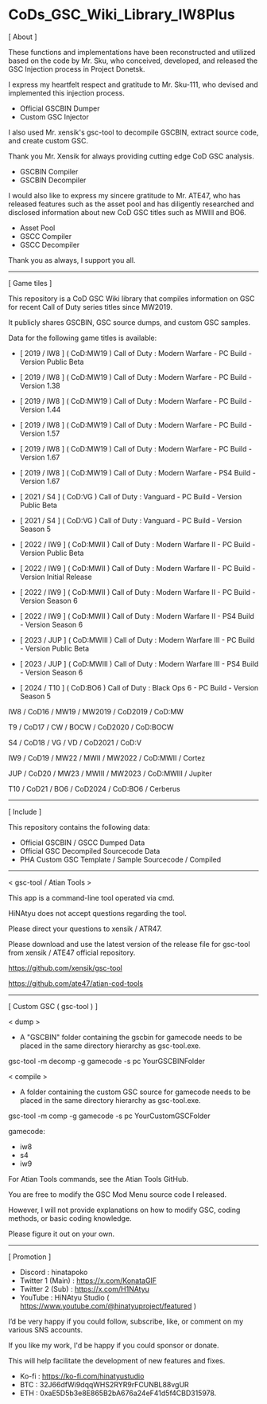# CoDs_GSC_Wiki_Library_IW8Plus


[ About ]


These functions and implementations have been reconstructed and utilized based on the code by Mr. Sku, who conceived, developed, and released the GSC Injection process in Project Donetsk.

I express my heartfelt respect and gratitude to Mr. Sku-111, who devised and implemented this injection process.
- Official GSCBIN Dumper
- Custom GSC Injector


I also used Mr. xensik's gsc-tool to decompile GSCBIN, extract source code, and create custom GSC.

Thank you Mr. Xensik for always providing cutting edge CoD GSC analysis.
- GSCBIN Compiler
- GSCBIN Decompiler


I would also like to express my sincere gratitude to Mr. ATE47, who has released features such as the asset pool and has diligently researched and disclosed information about new CoD GSC titles such as MWIII and BO6.
- Asset Pool
- GSCC Compiler
- GSCC Decompiler


Thank you as always, I support you all.


----------


[ Game tiles ]


This repository is a CoD GSC Wiki library that compiles information on GSC for recent Call of Duty series titles since MW2019.

It publicly shares GSCBIN, GSC source dumps, and custom GSC samples.

Data for the following game titles is available:

- [ 2019 / IW8 ] ( CoD:MW19 ) Call of Duty : Modern Warfare - PC Build - Version Public Beta
- [ 2019 / IW8 ] ( CoD:MW19 ) Call of Duty : Modern Warfare - PC Build - Version 1.38
- [ 2019 / IW8 ] ( CoD:MW19 ) Call of Duty : Modern Warfare - PC Build - Version 1.44
- [ 2019 / IW8 ] ( CoD:MW19 ) Call of Duty : Modern Warfare - PC Build - Version 1.57
- [ 2019 / IW8 ] ( CoD:MW19 ) Call of Duty : Modern Warfare - PC Build - Version 1.67
- [ 2019 / IW8 ] ( CoD:MW19 ) Call of Duty : Modern Warfare - PS4 Build - Version 1.67

- [ 2021 / S4 ] ( CoD:VG ) Call of Duty : Vanguard - PC Build - Version Public Beta
- [ 2021 / S4 ] ( CoD:VG ) Call of Duty : Vanguard - PC Build - Version Season 5

- [ 2022 / IW9 ] ( CoD:MWII ) Call of Duty : Modern Warfare II - PC Build - Version Public Beta
- [ 2022 / IW9 ] ( CoD:MWII ) Call of Duty : Modern Warfare II - PC Build - Version Initial Release
- [ 2022 / IW9 ] ( CoD:MWII ) Call of Duty : Modern Warfare II - PC Build - Version Season 6
- [ 2022 / IW9 ] ( CoD:MWII ) Call of Duty : Modern Warfare II - PS4 Build - Version Season 6

- [ 2023 / JUP ] ( CoD:MWIII ) Call of Duty : Modern Warfare III - PC Build - Version Public Beta
- [ 2023 / JUP ] ( CoD:MWIII ) Call of Duty : Modern Warfare III - PS4 Build - Version Season 6

- [ 2024 / T10 ] ( CoD:BO6 ) Call of Duty : Black Ops 6 - PC Build - Version Season 5


IW8 / CoD16 / MW19 / MW2019 / CoD2019 / CoD:MW

T9 / CoD17 / CW / BOCW / CoD2020 / CoD:BOCW

S4 / CoD18 / VG / VD / CoD2021 / CoD:V

IW9 / CoD19 / MW22 / MWII / MW2022 / CoD:MWII / Cortez

JUP / CoD20 / MW23 / MWIII / MW2023 / CoD:MWIII / Jupiter

T10 / CoD21 / BO6 / CoD2024 / CoD:BO6 / Cerberus


----------


[ Include ]


This repository contains the following data:

- Official GSCBIN / GSCC Dumped Data
- Official GSC Decompiled Sourcecode Data
- PHA Custom GSC Template / Sample Sourcecode / Compiled


----------


< gsc-tool / Atian Tools >


This app is a command-line tool operated via cmd.

HiNAtyu does not accept questions regarding the tool.

Please direct your questions to xensik / ATR47.

Please download and use the latest version of the release file for gsc-tool from xensik / ATE47 official repository.


https://github.com/xensik/gsc-tool

https://github.com/ate47/atian-cod-tools


----------


[ Custom GSC ( gsc-tool ) ]


< dump >

* A "GSCBIN" folder containing the gscbin for gamecode needs to be placed in the same directory hierarchy as gsc-tool.exe.

gsc-tool -m decomp -g gamecode -s pc YourGSCBINFolder


< compile >

* A folder containing the custom GSC source for gamecode needs to be placed in the same directory hierarchy as gsc-tool.exe.

gsc-tool -m comp -g gamecode -s pc YourCustomGSCFolder


gamecode:

- iw8
- s4
- iw9


For Atian Tools commands, see the Atian Tools GitHub.


You are free to modify the GSC Mod Menu source code I released.

However, I will not provide explanations on how to modify GSC, coding methods, or basic coding knowledge.

Please figure it out on your own.


----------


[ Promotion ]


- Discord : hinatapoko
- Twitter 1 (Main) : https://x.com/KonataGIF
- Twitter 2 (Sub) : https://x.com/H1NAtyu
- YouTube : HiNAtyu Studio ( https://www.youtube.com/@hinatyuproject/featured )


I’d be very happy if you could follow, subscribe, like, or comment on my various SNS accounts. 

If you like my work, I'd be happy if you could sponsor or donate.

This will help facilitate the development of new features and fixes.


- Ko-fi : https://ko-fi.com/hinatyustudio
- BTC : 32J66dfWi9dqqWHS2RYR9rFCUNBL88vgUR
- ETH : 0xaE5D5b3e8E865B2bA676a24eF41d5f4CBD315978.
